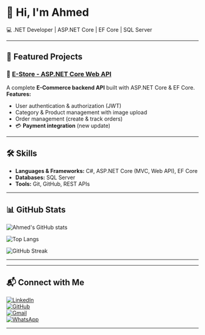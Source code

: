 # 👋 Hi, I'm Ahmed

💻 .NET Developer | ASP.NET Core | EF Core | SQL Server  

---

## 🚀 Featured Projects

### 🛒 [E-Store - ASP.NET Core Web API](https://github.com/YOUR_USERNAME/E-Store)
A complete **E-Commerce backend API** built with ASP.NET Core & EF Core.  
**Features:**
- User authentication & authorization (JWT)
- Category & Product management with image upload
- Order management (create & track orders)
- 💳 **Payment integration** (new update)

---

## 🛠️ Skills
- **Languages & Frameworks:** C#, ASP.NET Core (MVC, Web API), EF Core  
- **Databases:** SQL Server  
- **Tools:** Git, GitHub, REST APIs  

---

## 📊 GitHub Stats

![Ahmed's GitHub stats](https://github-readme-stats.vercel.app/api?username=Ahmedweb22&show_icons=true&theme=tokyonight)  

![Top Langs](https://github-readme-stats.vercel.app/api/top-langs/?username=Ahmedweb22&layout=compact&theme=tokyonight)  

![GitHub Streak](https://streak-stats.demolab.com?user=Ahmedweb22&theme=tokyonight)  

---

---

## 📬 Connect with Me  

[![LinkedIn](https://img.shields.io/badge/LinkedIn-Connect-blue?logo=linkedin)](https://www.linkedin.com/in/ahmed-allam-6b6989273?utm_source=share&utm_campaign=share_via&utm_content=profile&utm_medium=android_app)  
[![GitHub](https://img.shields.io/badge/GitHub-Follow-black?logo=github)](https://github.com/Ahmedweb22)  
[![Gmail](https://img.shields.io/badge/Email-Contact-red?logo=gmail)](mailto:ahmedwebdevelop2@gmail.com)  
[![WhatsApp](https://img.shields.io/badge/WhatsApp-Chat-green?logo=whatsapp)](https://wa.me/201095180053)  

---
